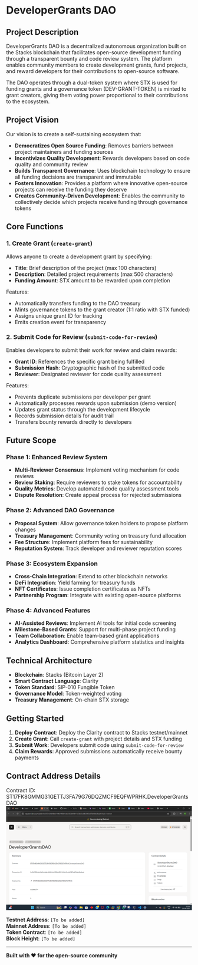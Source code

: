# DeveloperGrants DAO

## Project Description

DeveloperGrants DAO is a decentralized autonomous organization built on the Stacks blockchain that facilitates open-source development funding through a transparent bounty and code review system. The platform enables community members to create development grants, fund projects, and reward developers for their contributions to open-source software.

The DAO operates through a dual-token system where STX is used for funding grants and a governance token (DEV-GRANT-TOKEN) is minted to grant creators, giving them voting power proportional to their contributions to the ecosystem.

## Project Vision

Our vision is to create a self-sustaining ecosystem that:

- **Democratizes Open Source Funding**: Removes barriers between project maintainers and funding sources
- **Incentivizes Quality Development**: Rewards developers based on code quality and community review
- **Builds Transparent Governance**: Uses blockchain technology to ensure all funding decisions are transparent and immutable
- **Fosters Innovation**: Provides a platform where innovative open-source projects can receive the funding they deserve
- **Creates Community-Driven Development**: Enables the community to collectively decide which projects receive funding through governance tokens

## Core Functions

### 1. Create Grant (`create-grant`)
Allows anyone to create a development grant by specifying:
- **Title**: Brief description of the project (max 100 characters)
- **Description**: Detailed project requirements (max 500 characters)
- **Funding Amount**: STX amount to be rewarded upon completion

Features:
- Automatically transfers funding to the DAO treasury
- Mints governance tokens to the grant creator (1:1 ratio with STX funded)
- Assigns unique grant ID for tracking
- Emits creation event for transparency

### 2. Submit Code for Review (`submit-code-for-review`)
Enables developers to submit their work for review and claim rewards:
- **Grant ID**: References the specific grant being fulfilled
- **Submission Hash**: Cryptographic hash of the submitted code
- **Reviewer**: Designated reviewer for code quality assessment

Features:
- Prevents duplicate submissions per developer per grant
- Automatically processes rewards upon submission (demo version)
- Updates grant status through the development lifecycle
- Records submission details for audit trail
- Transfers bounty rewards directly to developers

## Future Scope

### Phase 1: Enhanced Review System
- **Multi-Reviewer Consensus**: Implement voting mechanism for code reviews
- **Review Staking**: Require reviewers to stake tokens for accountability
- **Quality Metrics**: Develop automated code quality assessment tools
- **Dispute Resolution**: Create appeal process for rejected submissions

### Phase 2: Advanced DAO Governance
- **Proposal System**: Allow governance token holders to propose platform changes
- **Treasury Management**: Community voting on treasury fund allocation
- **Fee Structure**: Implement platform fees for sustainability
- **Reputation System**: Track developer and reviewer reputation scores

### Phase 3: Ecosystem Expansion
- **Cross-Chain Integration**: Extend to other blockchain networks
- **DeFi Integration**: Yield farming for treasury funds
- **NFT Certificates**: Issue completion certificates as NFTs
- **Partnership Program**: Integrate with existing open-source platforms

### Phase 4: Advanced Features
- **AI-Assisted Reviews**: Implement AI tools for initial code screening
- **Milestone-Based Grants**: Support for multi-phase project funding
- **Team Collaboration**: Enable team-based grant applications
- **Analytics Dashboard**: Comprehensive platform statistics and insights

## Technical Architecture

- **Blockchain**: Stacks (Bitcoin Layer 2)
- **Smart Contract Language**: Clarity
- **Token Standard**: SIP-010 Fungible Token
- **Governance Model**: Token-weighted voting
- **Treasury Management**: On-chain STX storage

## Getting Started

1. **Deploy Contract**: Deploy the Clarity contract to Stacks testnet/mainnet
2. **Create Grant**: Call `create-grant` with project details and STX funding
3. **Submit Work**: Developers submit code using `submit-code-for-review`
4. **Claim Rewards**: Approved submissions automatically receive bounty payments

## Contract Address Details
Contract ID:
ST17FK8GMMG31GETTJ3FA79G76DQZMCF9EQFWPRHK.DeveloperGrantsDAO
![alt text](image.png)


**Testnet Address**: `[To be added]`  
**Mainnet Address**: `[To be added]`  
**Token Contract**: `[To be added]`  
**Block Height**: `[To be added]`  

---

**Built with ❤️ for the open-source community**

